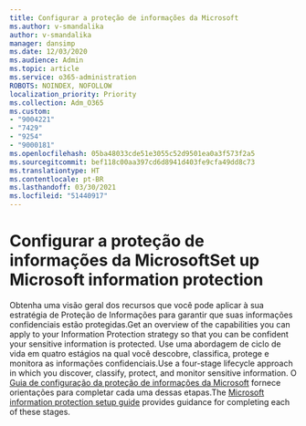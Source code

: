 ```yaml
---
title: Configurar a proteção de informações da Microsoft
ms.author: v-smandalika
author: v-smandalika
manager: dansimp
ms.date: 12/03/2020
ms.audience: Admin
ms.topic: article
ms.service: o365-administration
ROBOTS: NOINDEX, NOFOLLOW
localization_priority: Priority
ms.collection: Adm_O365
ms.custom:
- "9004221"
- "7429"
- "9254"
- "9000181"
ms.openlocfilehash: 05ba48033cde51e3055c52d9501ea0a3f573f2a5
ms.sourcegitcommit: bef118c00aa397cd6d8941d403fe9cfa49dd8c73
ms.translationtype: HT
ms.contentlocale: pt-BR
ms.lasthandoff: 03/30/2021
ms.locfileid: "51440917"
---
```

# <a name="set-up-microsoft-information-protection"></a><span data-ttu-id="490b9-102">Configurar a proteção de informações da Microsoft</span><span class="sxs-lookup"><span data-stu-id="490b9-102">Set up Microsoft information protection</span></span>

<span data-ttu-id="490b9-103">Obtenha uma visão geral dos recursos que você pode aplicar à sua estratégia de Proteção de Informações para garantir que suas informações confidenciais estão protegidas.</span><span class="sxs-lookup"><span data-stu-id="490b9-103">Get an overview of the capabilities you can apply to your Information Protection strategy so that you can be confident your sensitive information is protected.</span></span> <span data-ttu-id="490b9-104">Use uma abordagem de ciclo de vida em quatro estágios na qual você descobre, classifica, protege e monitora as informações confidenciais.</span><span class="sxs-lookup"><span data-stu-id="490b9-104">Use a four-stage lifecycle approach in which you discover, classify, protect, and monitor sensitive information.</span></span> <span data-ttu-id="490b9-105">O [Guia de configuração da proteção de informações da Microsoft](https://go.microsoft.com/fwlink/?linkid=2146619) fornece orientações para completar cada uma dessas etapas.</span><span class="sxs-lookup"><span data-stu-id="490b9-105">The [Microsoft information protection setup guide](https://go.microsoft.com/fwlink/?linkid=2146619) provides guidance for completing each of these stages.</span></span>
